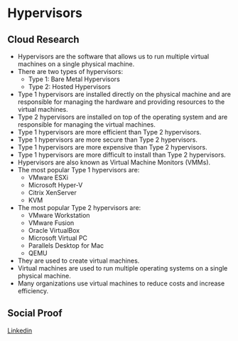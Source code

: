 # Hypervisors

## Cloud Research

- Hypervisors are the software that allows us to run multiple virtual machines on a single physical machine.
- There are two types of hypervisors:
  - Type 1: Bare Metal Hypervisors
  - Type 2: Hosted Hypervisors
- Type 1 hypervisors are installed directly on the physical machine and are responsible for managing the hardware and providing resources to the virtual machines.
- Type 2 hypervisors are installed on top of the operating system and are responsible for managing the virtual machines.
- Type 1 hypervisors are more efficient than Type 2 hypervisors.
- Type 1 hypervisors are more secure than Type 2 hypervisors.
- Type 1 hypervisors are more expensive than Type 2 hypervisors.
- Type 1 hypervisors are more difficult to install than Type 2 hypervisors.
- Hypervisors are also known as Virtual Machine Monitors (VMMs).
- The most popular Type 1 hypervisors are:
  - VMware ESXi
  - Microsoft Hyper-V
  - Citrix XenServer
  - KVM
- The most popular Type 2 hypervisors are:
    - VMware Workstation
    - VMware Fusion
    - Oracle VirtualBox
    - Microsoft Virtual PC
    - Parallels Desktop for Mac
    - QEMU
- They are used to create virtual machines.
- Virtual machines are used to run multiple operating systems on a single physical machine.
- Many organizations use virtual machines to reduce costs and increase efficiency.

## Social Proof


[Linkedin](https://www.linkedin.com/feed/update/urn:li:share:7126244211158368258/)
